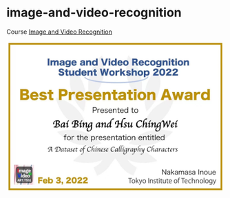 # image-and-video-recognition
Course [Image and Video Recognition](http://www.ocw.titech.ac.jp/index.php?module=General&action=T0300&GakubuCD=4&GakkaCD=342205&KeiCD=22&course=5&KougiCD=202127941&Nendo=2021&lang=EN&vid=03) 


![certificate](https://github.com/Bing-BAI/image-and-video-recognition/blob/master/img/certificate.JPG)